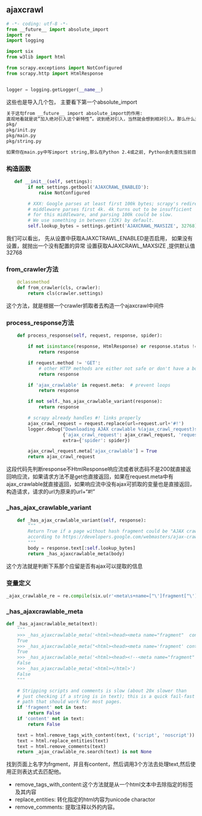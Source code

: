 ## ajaxcrawl

```python
# -*- coding: utf-8 -*-
from __future__ import absolute_import
import re
import logging

import six
from w3lib import html

from scrapy.exceptions import NotConfigured
from scrapy.http import HtmlResponse


logger = logging.getLogger(__name__)
````
这些也是导入几个包， 主要看下第一个absolute_import
```cmd
关于这句from __future__ import absolute_import的作用: 
直观地看就是说”加入绝对引入这个新特性”。说到绝对引入，当然就会想到相对引入。那么什么是相对引入呢?比如说，你的包结构是这样的: 
pkg/ 
pkg/init.py 
pkg/main.py 
pkg/string.py

如果你在main.py中写import string,那么在Python 2.4或之前, Python会先查找当前目录下有没有string.py, 若找到了，则引入该模块，然后你在main.py中可以直接用string了。如果你是真的想用同目录下的string.py那就好，但是如果你是想用系统自带的标准string.py呢？那其实没有什么好的简洁的方式可以忽略掉同目录的string.py而引入系统自带的标准string.py。这时候你就需要from __future__ import absolute_import了。这样，你就可以用import string来引入系统的标准string.py, 而用from pkg import string来引入当前目录下的string.py了
```

### 构造函数
```python
   def __init__(self, settings):
        if not settings.getbool('AJAXCRAWL_ENABLED'):
            raise NotConfigured

        # XXX: Google parses at least first 100k bytes; scrapy's redirect
        # middleware parses first 4k. 4k turns out to be insufficient
        # for this middleware, and parsing 100k could be slow.
        # We use something in between (32K) by default.
        self.lookup_bytes = settings.getint('AJAXCRAWL_MAXSIZE', 32768)
```
我们可以看出， 先从设置中获取AJAXCTRAWL_ENABLED是否启用， 如果没有设置，就抛出一个没有配置的异常
设置获取AJAXCRAWL_MAXSIZE ,提供默认值32768

### from_crawler方法
```python
    @classmethod
    def from_crawler(cls, crawler):
        return cls(crawler.settings)
```
这个方法，就是根据一个crawler抓取者去构造一个ajaxcrawl中间件

### process_response方法
```python
    def process_response(self, request, response, spider):

        if not isinstance(response, HtmlResponse) or response.status != 200:
            return response

        if request.method != 'GET':
            # other HTTP methods are either not safe or don't have a body
            return response

        if 'ajax_crawlable' in request.meta:  # prevent loops
            return response

        if not self._has_ajax_crawlable_variant(response):
            return response

        # scrapy already handles #! links properly
        ajax_crawl_request = request.replace(url=request.url+'#!')
        logger.debug("Downloading AJAX crawlable %(ajax_crawl_request)s instead of %(request)s",
                     {'ajax_crawl_request': ajax_crawl_request, 'request': request},
                     extra={'spider': spider})

        ajax_crawl_request.meta['ajax_crawlable'] = True
        return ajax_crawl_request
```
这段代码先判断response不HtmlResponse响应流或者状态码不是200就直接返回响应流，如果请求方法不是get也直接返回，如果在request.meta中有ajax_crawlable就直接返回，如果响应流中没有ajax可抓取的变量也是直接返回，构造请求，请求的url为原来的url+“#!”
### _has_ajax_crawlable_variant
```python
    def _has_ajax_crawlable_variant(self, response):
        """
        Return True if a page without hash fragment could be "AJAX crawlable"
        according to https://developers.google.com/webmasters/ajax-crawling/docs/getting-started.
        """
        body = response.text[:self.lookup_bytes]
        return _has_ajaxcrawlable_meta(body)
```
这个方法就是判断下系那个应留是否有ajax可以提取的信息

### 变量定义
```python
_ajax_crawlable_re = re.compile(six.u(r'<meta\s+name=["\']fragment["\']\s+content=["\']!["\']/?>'))
```
### _has_ajaxcrawlable_meta
```python 
def _has_ajaxcrawlable_meta(text):
    """
    >>> _has_ajaxcrawlable_meta('<html><head><meta name="fragment"  content="!"/></head><body></body></html>')
    True
    >>> _has_ajaxcrawlable_meta("<html><head><meta name='fragment' content='!'></head></html>")
    True
    >>> _has_ajaxcrawlable_meta('<html><head><!--<meta name="fragment"  content="!"/>--></head><body></body></html>')
    False
    >>> _has_ajaxcrawlable_meta('<html></html>')
    False
    """

    # Stripping scripts and comments is slow (about 20x slower than
    # just checking if a string is in text); this is a quick fail-fast
    # path that should work for most pages.
    if 'fragment' not in text:
        return False
    if 'content' not in text:
        return False

    text = html.remove_tags_with_content(text, ('script', 'noscript'))
    text = html.replace_entities(text)
    text = html.remove_comments(text)
    return _ajax_crawlable_re.search(text) is not None
```
找到页面上名字为frgment，并且有content，然后调用3个方法去处理text,然后使用正则表达式去匹配他。
* remove_tags_with_content:这个方法就是从一个html文本中去除指定的标签及其内容
* replace_entities: 转化指定的html内容为unicode charactor
* remove_comments: 提取注释以外的内容。

